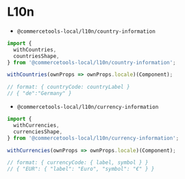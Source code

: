# L10n

* `@commercetools-local/l10n/country-information`

```js
import {
  withCountries,
  countriesShape,
} from '@commercetools-local/l10n/country-information';

withCountries(ownProps => ownProps.locale)(Component);

// format: { countryCode: countryLabel }
// { "de":"Germany" }
```

* `@commercetools-local/l10n/currency-information`

```js
import {
  withCurrencies,
  currenciesShape,
} from '@commercetools-local/l10n/currency-information';

withCurrencies(ownProps => ownProps.locale)(Component);

// format: { currencyCode: { label, symbol } }
// { "EUR": { "label": "Euro", "symbol": "€" } }
```
